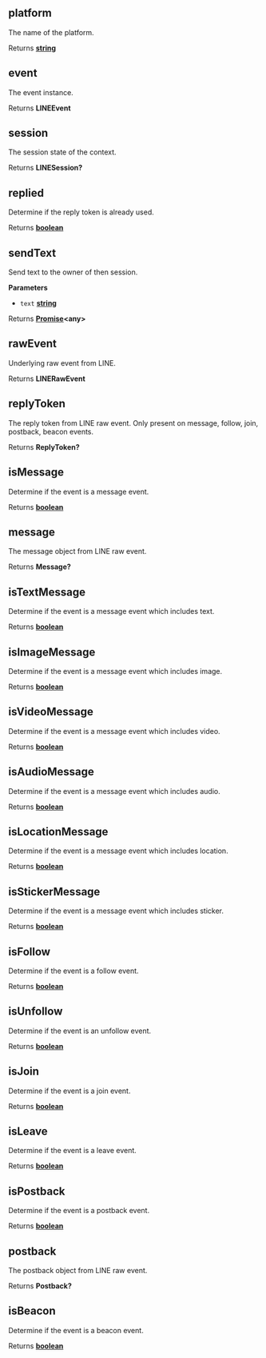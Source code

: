 <!-- Generated by documentation.js. Update this documentation by updating the source code. -->

## platform

The name of the platform.

Returns **[string](https://developer.mozilla.org/en-US/docs/Web/JavaScript/Reference/Global_Objects/String)** 

## event

The event instance.

Returns **LINEEvent** 

## session

The session state of the context.

Returns **LINESession?** 

## replied

Determine if the reply token is already used.

Returns **[boolean](https://developer.mozilla.org/en-US/docs/Web/JavaScript/Reference/Global_Objects/Boolean)** 

## sendText

Send text to the owner of then session.

**Parameters**

-   `text` **[string](https://developer.mozilla.org/en-US/docs/Web/JavaScript/Reference/Global_Objects/String)** 

Returns **[Promise](https://developer.mozilla.org/en-US/docs/Web/JavaScript/Reference/Global_Objects/Promise)&lt;any>** 

## rawEvent

Underlying raw event from LINE.

Returns **LINERawEvent** 

## replyToken

The reply token from LINE raw event. Only present on message, follow, join, postback, beacon events.

Returns **ReplyToken?** 

## isMessage

Determine if the event is a message event.

Returns **[boolean](https://developer.mozilla.org/en-US/docs/Web/JavaScript/Reference/Global_Objects/Boolean)** 

## message

The message object from LINE raw event.

Returns **Message?** 

## isTextMessage

Determine if the event is a message event which includes text.

Returns **[boolean](https://developer.mozilla.org/en-US/docs/Web/JavaScript/Reference/Global_Objects/Boolean)** 

## isImageMessage

Determine if the event is a message event which includes image.

Returns **[boolean](https://developer.mozilla.org/en-US/docs/Web/JavaScript/Reference/Global_Objects/Boolean)** 

## isVideoMessage

Determine if the event is a message event which includes video.

Returns **[boolean](https://developer.mozilla.org/en-US/docs/Web/JavaScript/Reference/Global_Objects/Boolean)** 

## isAudioMessage

Determine if the event is a message event which includes audio.

Returns **[boolean](https://developer.mozilla.org/en-US/docs/Web/JavaScript/Reference/Global_Objects/Boolean)** 

## isLocationMessage

Determine if the event is a message event which includes location.

Returns **[boolean](https://developer.mozilla.org/en-US/docs/Web/JavaScript/Reference/Global_Objects/Boolean)** 

## isStickerMessage

Determine if the event is a message event which includes sticker.

Returns **[boolean](https://developer.mozilla.org/en-US/docs/Web/JavaScript/Reference/Global_Objects/Boolean)** 

## isFollow

Determine if the event is a follow event.

Returns **[boolean](https://developer.mozilla.org/en-US/docs/Web/JavaScript/Reference/Global_Objects/Boolean)** 

## isUnfollow

Determine if the event is an unfollow event.

Returns **[boolean](https://developer.mozilla.org/en-US/docs/Web/JavaScript/Reference/Global_Objects/Boolean)** 

## isJoin

Determine if the event is a join event.

Returns **[boolean](https://developer.mozilla.org/en-US/docs/Web/JavaScript/Reference/Global_Objects/Boolean)** 

## isLeave

Determine if the event is a leave event.

Returns **[boolean](https://developer.mozilla.org/en-US/docs/Web/JavaScript/Reference/Global_Objects/Boolean)** 

## isPostback

Determine if the event is a postback event.

Returns **[boolean](https://developer.mozilla.org/en-US/docs/Web/JavaScript/Reference/Global_Objects/Boolean)** 

## postback

The postback object from LINE raw event.

Returns **Postback?** 

## isBeacon

Determine if the event is a beacon event.

Returns **[boolean](https://developer.mozilla.org/en-US/docs/Web/JavaScript/Reference/Global_Objects/Boolean)** 
